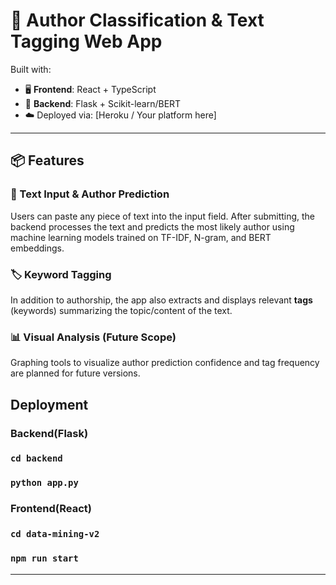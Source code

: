 # 🧠 Author Classification & Text Tagging Web App



Built with:
- 🖥️ **Frontend**: React + TypeScript
- 🧠 **Backend**: Flask + Scikit-learn/BERT
- ☁️ Deployed via: [Heroku / Your platform here]

---

## 📦 Features

### 📝 Text Input & Author Prediction
Users can paste any piece of text into the input field. After submitting, the backend processes the text and predicts the most likely author using machine learning models trained on TF-IDF, N-gram, and BERT embeddings.

### 🏷 Keyword Tagging
In addition to authorship, the app also extracts and displays relevant **tags** (keywords) summarizing the topic/content of the text.

### 📊 Visual Analysis (Future Scope)
Graphing tools to visualize author prediction confidence and tag frequency are planned for future versions.

## Deployment

### Backend(Flask)
### `cd backend`  

### `python app.py`

### Frontend(React)
### `cd data-mining-v2` 

### `npm run start`

---





